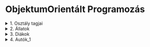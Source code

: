 # ObjektumOrientált Programozás

<details>
<summary>1. Osztály tagjai</summary>

- Deklaráció
- Példányszintű tagok
  - mező
  - metódus
- Osztályszintű tagok (static)
- Osztály tagjainak elérése
  - private
  - public
  - protected
  - internal
</details>
<details>
<summary>2. Állatok</summary>

- static mező haználata (*)
- Paraméteres konstruktor, destruktor (**)
- ToString újradefiniálása override
- Ellenőrzött adatbevitel billentyűzetről - Kivételkezelés
- Programozási tételek
  - Keresés (null + foreach + break)
  - Kiválogatás
  - Maximumkiválasztás (* + **)
</details>
<details>
<summary>3. Diákok</summary>

- DateTime osztály
- beolvasás file-ból (nem ellenőrzött)
- karakterkódolási hiba megoldása
- this.szuletesiDatum.ToString("yyyy.MM.dd")
- DateTime.Now.Year
- d.szuletesiDatum.Year
- Keresés (Állatok-hoz hasonlóan)
- Maximumkiválasztás (Állatok-hoz hasonlóan)
</details>
<details>
<summary>4. Autók_1</summary>

- C# accessor-ok: getter és szetter metódusok
- Tulajdonságok
- lambda operátor
- validációs feltétel
- automatikus tulajdonság
- 
